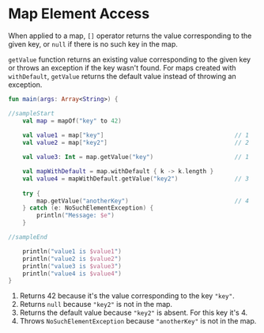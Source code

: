 # Map Element Access

When applied to a map, `[]` operator returns the value corresponding to the given key, or `null` if there is no such key in the map.  

`getValue` function returns an existing value corresponding to the given key or throws an exception if the key wasn't found. 
For maps created with `withDefault`, `getValue` returns the default value instead of throwing an exception.

```kotlin
fun main(args: Array<String>) {

//sampleStart
    val map = mapOf("key" to 42)
    
    val value1 = map["key"]                                     // 1
    val value2 = map["key2"]                                    // 2

    val value3: Int = map.getValue("key")                       // 1

    val mapWithDefault = map.withDefault { k -> k.length }
    val value4 = mapWithDefault.getValue("key2")                // 3
    
    try {
        map.getValue("anotherKey")                              // 4
    } catch (e: NoSuchElementException) {
        println("Message: $e")
    }

//sampleEnd

    println("value1 is $value1")
    println("value2 is $value2")
    println("value3 is $value3")
    println("value4 is $value4")
}
```

1. Returns 42 because it's the value corresponding to the key `"key"`.
2. Returns `null` because `"key2"` is not in the map.
3. Returns the default value because `"key2"` is absent. For this key it's 4.
4. Throws `NoSuchElementException` because `"anotherKey"` is not in the map.
